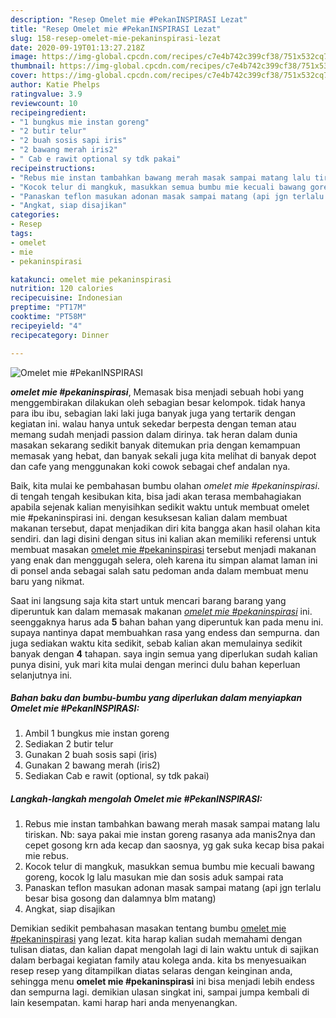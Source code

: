 ```yaml
---
description: "Resep Omelet mie #PekanINSPIRASI Lezat"
title: "Resep Omelet mie #PekanINSPIRASI Lezat"
slug: 158-resep-omelet-mie-pekaninspirasi-lezat
date: 2020-09-19T01:13:27.218Z
image: https://img-global.cpcdn.com/recipes/c7e4b742c399cf38/751x532cq70/omelet-mie-pekaninspirasi-foto-resep-utama.jpg
thumbnail: https://img-global.cpcdn.com/recipes/c7e4b742c399cf38/751x532cq70/omelet-mie-pekaninspirasi-foto-resep-utama.jpg
cover: https://img-global.cpcdn.com/recipes/c7e4b742c399cf38/751x532cq70/omelet-mie-pekaninspirasi-foto-resep-utama.jpg
author: Katie Phelps
ratingvalue: 3.9
reviewcount: 10
recipeingredient:
- "1 bungkus mie instan goreng"
- "2 butir telur"
- "2 buah sosis sapi iris"
- "2 bawang merah iris2"
- " Cab e rawit optional sy tdk pakai"
recipeinstructions:
- "Rebus mie instan tambahkan bawang merah masak sampai matang lalu tiriskan. Nb: saya pakai mie instan goreng rasanya ada manis2nya dan cepet gosong krn ada kecap dan saosnya, yg gak suka kecap bisa pakai mie rebus."
- "Kocok telur di mangkuk, masukkan semua bumbu mie kecuali bawang goreng, kocok lg lalu masukan mie dan sosis aduk sampai rata"
- "Panaskan teflon masukan adonan masak sampai matang (api jgn terlalu besar bisa gosong dan dalamnya blm matang)"
- "Angkat, siap disajikan"
categories:
- Resep
tags:
- omelet
- mie
- pekaninspirasi

katakunci: omelet mie pekaninspirasi 
nutrition: 120 calories
recipecuisine: Indonesian
preptime: "PT17M"
cooktime: "PT58M"
recipeyield: "4"
recipecategory: Dinner

---
```



![Omelet mie #PekanINSPIRASI](https://img-global.cpcdn.com/recipes/c7e4b742c399cf38/751x532cq70/omelet-mie-pekaninspirasi-foto-resep-utama.jpg)

<b><i>omelet mie #pekaninspirasi</i></b>, Memasak bisa menjadi sebuah hobi yang menggembirakan dilakukan oleh sebagian besar kelompok. tidak hanya para ibu ibu, sebagian laki laki juga banyak juga yang tertarik dengan kegiatan ini. walau hanya untuk sekedar berpesta dengan teman atau memang sudah menjadi passion dalam dirinya. tak heran dalam dunia masakan sekarang sedikit banyak ditemukan pria dengan kemampuan memasak yang hebat, dan banyak sekali juga kita melihat di banyak depot dan cafe yang menggunakan koki cowok sebagai chef andalan nya.



Baik, kita mulai ke pembahasan bumbu olahan <i>omelet mie #pekaninspirasi</i>. di tengah tengah kesibukan kita, bisa jadi akan terasa membahagiakan apabila sejenak kalian menyisihkan sedikit waktu untuk membuat omelet mie #pekaninspirasi ini. dengan kesuksesan kalian dalam membuat makanan tersebut, dapat menjadikan diri kita bangga akan hasil olahan kita sendiri. dan lagi disini dengan situs ini kalian akan memiliki referensi untuk membuat masakan <u>omelet mie #pekaninspirasi</u> tersebut menjadi makanan yang enak dan menggugah selera, oleh karena itu simpan alamat laman ini di ponsel anda sebagai salah satu pedoman anda dalam membuat menu baru yang nikmat.


Saat ini langsung saja kita start untuk mencari barang barang yang diperuntuk kan dalam memasak makanan <u><i>omelet mie #pekaninspirasi</i></u> ini. seenggaknya harus ada <b>5</b> bahan bahan yang diperuntuk kan pada menu ini. supaya nantinya dapat membuahkan rasa yang endess dan sempurna. dan juga sediakan waktu kita sedikit, sebab kalian akan memulainya sedikit banyak dengan <b>4</b> tahapan. saya ingin semua yang diperlukan sudah kalian punya disini, yuk mari kita mulai dengan merinci dulu bahan keperluan selanjutnya ini.

<!--inarticleads1-->

##### Bahan baku dan bumbu-bumbu yang diperlukan dalam menyiapkan Omelet mie #PekanINSPIRASI:

1. Ambil 1 bungkus mie instan goreng
1. Sediakan 2 butir telur
1. Gunakan 2 buah sosis sapi (iris)
1. Gunakan 2 bawang merah (iris2)
1. Sediakan  Cab e rawit (optional, sy tdk pakai)




<!--inarticleads2-->

##### Langkah-langkah mengolah Omelet mie #PekanINSPIRASI:

1. Rebus mie instan tambahkan bawang merah masak sampai matang lalu tiriskan. Nb: saya pakai mie instan goreng rasanya ada manis2nya dan cepet gosong krn ada kecap dan saosnya, yg gak suka kecap bisa pakai mie rebus.
1. Kocok telur di mangkuk, masukkan semua bumbu mie kecuali bawang goreng, kocok lg lalu masukan mie dan sosis aduk sampai rata
1. Panaskan teflon masukan adonan masak sampai matang (api jgn terlalu besar bisa gosong dan dalamnya blm matang)
1. Angkat, siap disajikan




Demikian sedikit pembahasan masakan tentang bumbu <u>omelet mie #pekaninspirasi</u> yang lezat. kita harap kalian sudah memahami dengan tulisan diatas, dan kalian dapat mengolah lagi di lain waktu untuk di sajikan dalam berbagai kegiatan family atau kolega anda. kita bs menyesuaikan resep resep yang ditampilkan diatas selaras dengan keinginan anda, sehingga menu <b>omelet mie #pekaninspirasi</b> ini bisa menjadi lebih endess dan sempurna lagi. demikian ulasan singkat ini, sampai jumpa kembali di lain kesempatan. kami harap hari anda menyenangkan.
